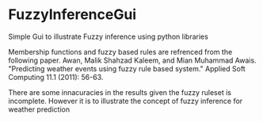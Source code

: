 # FuzzyInferenceGui
Simple Gui to illustrate Fuzzy inference using python libraries


Membership functions and fuzzy based rules are refrenced from the following paper.
Awan, Malik Shahzad Kaleem, and Mian Muhammad Awais. "Predicting weather events using fuzzy rule based system." Applied Soft Computing 11.1 (2011): 56-63.

There are some innacuracies in the results given the fuzzy ruleset is incomplete. However it is to illustrate the concept of fuzzy inference for weather prediction
